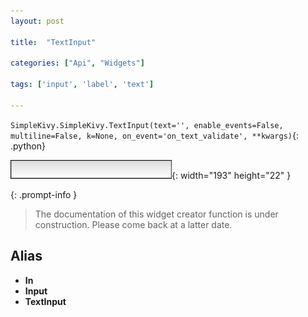 ```yaml
---
layout: post

title:  "TextInput"

categories: ["Api", "Widgets"]

tags: ['input', 'label', 'text']

---
```

`SimpleKivy.SimpleKivy.TextInput(text='', enable_events=False, multiline=False, k=None, on_event='on_text_validate', **kwargs)`{: .python}


![TextInput.png](assets/img/docs/TextInput.png){: width="193" height="22" }


{: .prompt-info }

> The documentation of this widget creator function is under construction. Please come back at a latter date.

## Alias
- **In**
- **Input**
- **TextInput**
